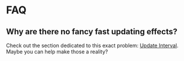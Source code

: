 # FAQ

## Why are there no fancy fast updating effects?
Check out the section dedicated to this exact problem: [Update Interval](limitations/update_interval.md). Maybe you can help make those a reality?